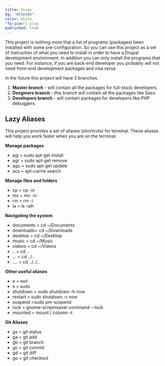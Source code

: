 ```yaml
---
title: Usage
bg: "#E58300"
color: white
"fa-icon": plug
published: true
---
```


This project is nothing more that a list of programs (packages) been installed with some pre-configuration. So you can use this project as a set of instruction of what you need to install in order to have a Drupal development environment. In addition you can only install the programs that you need. For instance, if you are back-end developer you probably will not need front-end development packages and visa versa.

In the future this project will have 3 branches. 

1. **Master branch** - will contain all the packages for full-stack developers.
2. **Desginers branch** - this branch will contain all the packages like Sass. 
3. **Developers branch** - will contain packages for developers like PHP debuggers.


## Lazy Aliases

This project provides a set of aliases (shortcuts) for terminal. These aliases will help you  work faster when you are on the terminal.

**Manage packages**
- agi = sudo apt-get install
- agr = sudo apt-get remove
- agu = sudo apt-get update
- acs = apt-cache search 

**Manage files and folders**
- cp = cp -iv 
- mv = mv -iv
- rm = rm -i
- la = ls -alh

**Navigating the system**
- documents = cd ~/Documents
- downloads= cd ~/Downloads
- desktop = cd ~/Desktop
- music = cd ~/Music
- videos = cd ~/Videos
- .. = cd ..
- ... = cd ../..
- .... = cd ../../..

**Other useful aliases**
- e = exit
- s = sudo
- shutdown = sudo shutdown –h now
- restart = sudo shutdown –r now  
- suspend =sudo pm-suspend
- lock = gnome-screensaver-command --lock
- mounted = mount | column –t

**Git Aliases**
- gs = git status
- ga = git add
- gb = git branch
- gc = git commit
- gd = git diff
- go = git checkout









